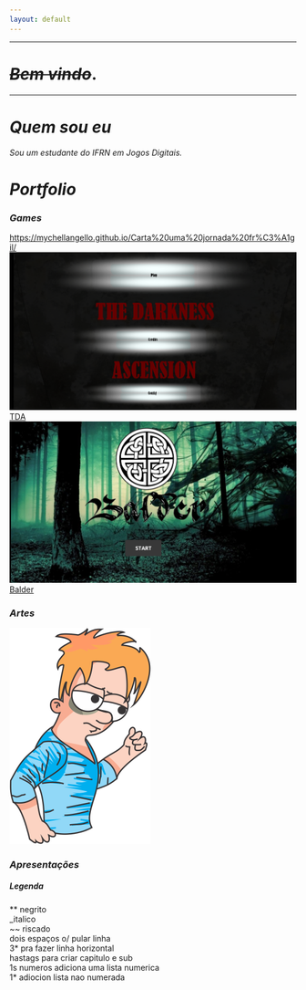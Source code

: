 ```yaml
---
layout: default
---
```

* * *
# _~~Bem vindo~~_.
* * *
# _Quem sou eu_
_Sou um estudante do IFRN em Jogos Digitais._
# _Portfolio_

### _Games_

https://mychellangello.github.io/Carta%20uma%20jornada%20fr%C3%A1gil/
[![](TDA.png) TDA](https://mychellangello.github.io/tdaf/)
[![](Balder.png) Balder](https://mychellangello.github.io/Balder/)

### _Artes_

![](persona.png)   
  
### _Apresentações_




##### Legenda  
** negrito  
_italico  
~~ riscado  
  dois espaços o/ pular linha   
3* pra fazer linha horizontal  
hastags para criar capitulo e sub  
1s numeros adiciona uma lista numerica  
1* adiocion lista nao numerada  
